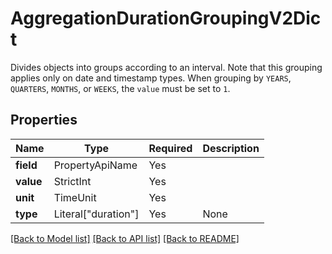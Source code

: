 # AggregationDurationGroupingV2Dict

Divides objects into groups according to an interval. Note that this grouping applies only on date and timestamp types.
When grouping by `YEARS`, `QUARTERS`, `MONTHS`, or `WEEKS`, the `value` must be set to `1`.


## Properties
| Name | Type | Required | Description |
| ------------ | ------------- | ------------- | ------------- |
**field** | PropertyApiName | Yes |  |
**value** | StrictInt | Yes |  |
**unit** | TimeUnit | Yes |  |
**type** | Literal["duration"] | Yes | None |


[[Back to Model list]](../../../README.md#models-v2-link) [[Back to API list]](../../../README.md#apis-v2-link) [[Back to README]](../../../README.md)
